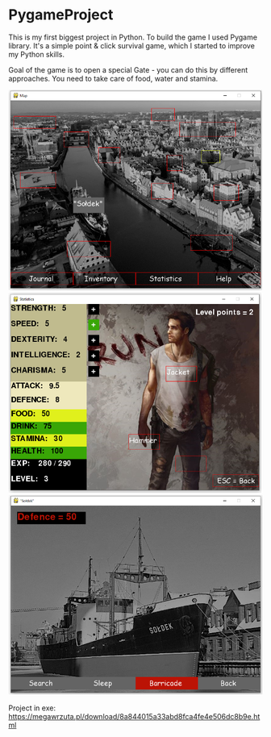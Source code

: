 # PygameProject

This is my first biggest project in Python. To build the game I used Pygame library. It's a simple point & click survival game, which I started to improve my Python skills.

Goal of the game is to open a special Gate - you can do this by different approaches. You need to take care of food, water and stamina.


![Screenshot](screen_map.png)
![Screenshot](screen_stats.png)
![Screenshot](screen_soldek.png)



Project in exe: 
https://megawrzuta.pl/download/8a844015a33abd8fca4fe4e506dc8b9e.html
